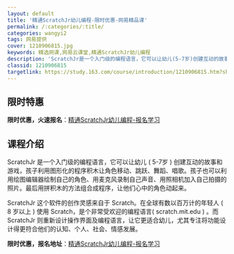 ```yaml
---
layout: default
title: '精通ScratchJr幼儿编程-限时优惠-网易精品课'
permalink: /:categories/:title/
categories: wangyi2
tags: 网易提供
cover: 1210906815.jpg
keywords: 精选网课,网易云课堂,精通ScratchJr幼儿编程
description: 'ScratchJr是一个入门级的编程语言，它可以让幼儿(5-7岁)创建互动的故事和游戏，孩子利用图形化的程序积木让角色移'
classid: 1210906815
targetlink: https://study.163.com/course/introduction/1210906815.htm?share=1&shareId=1025206652&utm_campaign=share&utm_medium=iphoneShare&utm_source=&utm_u=1025206652
---
```


## 限时特惠

**限时优惠，火速报名**：[精通ScratchJr幼儿编程-报名学习](https://study.163.com/course/introduction/1210906815.htm?share=1&shareId=1025206652&utm_campaign=share&utm_medium=iphoneShare&utm_source=&utm_u=1025206652)

## 课程介绍

ScratchJr 是一个入门级的编程语言，它可以让幼儿 ( 5-7岁 ) 创建互动的故事和游戏，孩子利用图形化的程序积木让角色移动、跳跃、舞蹈、唱歌。孩子也可以利用绘图编辑器绘制自己的角色、用麦克风录制自己声音、用照相机加入自己拍摄的照片。最后用拼积木的方法组合成程序，让他们心中的角色动起来。



ScratchJr 这个软件的创作灵感来自于 Scratch。在全球有数以百万计的年轻人 ( 8 岁以上 ) 使用 Scratch，是个非常受欢迎的编程语言( scratch.mit.edu ) 。而 ScratchJr 则重新设计操作界面及编程语言，让它更适合幼儿，尤其专注将功能设计得更符合他们的认知、个人、社会、情感发展。

**限时优惠，报名地址**：[精通ScratchJr幼儿编程-报名学习](https://study.163.com/course/introduction/1210906815.htm?share=1&shareId=1025206652&utm_campaign=share&utm_medium=iphoneShare&utm_source=&utm_u=1025206652)

